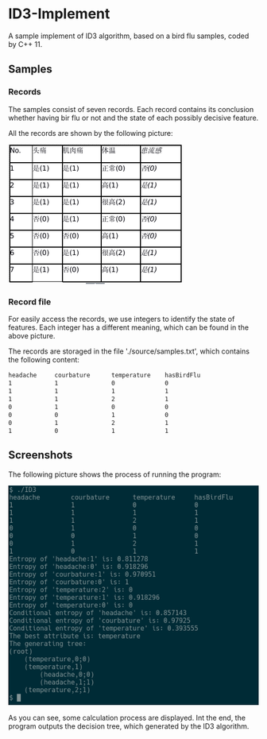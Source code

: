 # ID3-Implement

A sample implement of ID3 algorithm, based on a bird flu samples, coded by C++ 11.

## Samples
### Records
The samples consist of seven records. Each record contains its conclusion whether having bir flu or not and the state of each possibly decisive feature.

All the records are shown by the following picture:

![](./Screenshots/samples.png)

### Record file
For easily access the records, we use integers to identify the state of features. Each integer has a different meaning, which can be found in the above picture.

The records are storaged in the file './source/samples.txt', which contains the following content:

```
headache     courbature      temperature    hasBirdFlu
1            1               0              0
1            1               1              1
1            1               2              1
0            1               0              0
0            0               1              0
0            1               2              1
1            0               1              1
```

## Screenshots
The following picture shows the process of running the program:

![](./Screenshots/Screenshot-1.png)

As you can see, some calculation process are displayed. Int the end, the program outputs the decision tree, which generated by the ID3 algorithm.
